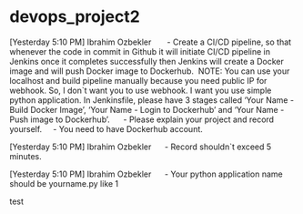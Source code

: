 # devops_project2

[Yesterday 5:10 PM] Ibrahim Ozbekler
      - Create a CI/CD pipeline, so that whenever the code in commit in Github it will initiate CI/CD pipeline in Jenkins once it completes successfully then Jenkins will create a Docker image and will push Docker image to Dockerhub.  NOTE: You can use your localhost and build pipeline manually because you need public IP for webhook. So, I don`t want you to use webhook. I want you use simple python application. In Jenkinsfile, please have 3 stages called ‘Your Name - Build Docker Image’, ‘Your Name - Login to Dockerhub’ and ‘Your Name - Push image to Dockerhub’.      - Please explain your project and record yourself.     - You need to have Dockerhub account.

[Yesterday 5:10 PM] Ibrahim Ozbekler
     - Record shouldn`t exceed 5 minutes.

[Yesterday 5:10 PM] Ibrahim Ozbekler
     - Your python application name should be yourname.py
 like 1

 test
